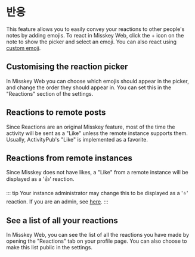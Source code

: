 # 반응
This feature allows you to easily convey your reactions to other people's notes by adding emojis.
To react in Misskey Web, click the + icon on the note to show the picker and select an emoji.
You can also react using [custom emoji](./custom-emoji.md).

## Customising the reaction picker
In Misskey Web you can choose which emojis should appear in the picker, and change the order they should appear in.
You can set this in the "Reactions" section of the settings.

## Reactions to remote posts
Since Reactions are an original Misskey feature, most of the time the activity will be sent as a "Like" unless the remote instance supports them.
Usually, ActivityPub's "Like" is implemented as a favorite.

## Reactions from remote instances
Since Misskey does not have likes, a "Like" from a remote instance will be displayed as a '👍' reaction.

::: tip
Your instance administrator may change this to be displayed as a '⭐' reaction.
If you are an admin, see [here](../admin/default-reaction.md).
:::

## See a list of all your reactions
In Misskey Web, you can see the list of all the reactions you have made by opening the "Reactions" tab on your profile page.
You can also choose to make this list public in the settings.
